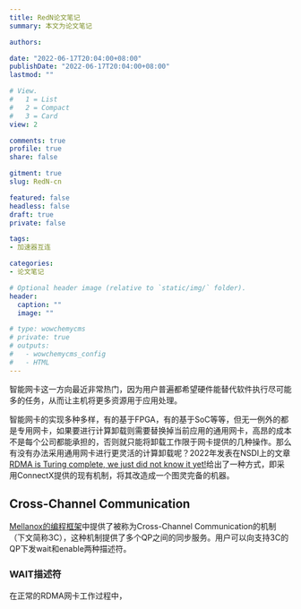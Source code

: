```yaml
---
title: RedN论文笔记
summary: 本文为论文笔记

authors:

date: "2022-06-17T20:04:00+08:00"
publishDate: "2022-06-17T20:04:00+08:00"
lastmod: ""

# View.
#   1 = List
#   2 = Compact
#   3 = Card
view: 2

comments: true
profile: true
share: false

gitment: true
slug: RedN-cn

featured: false
headless: false
draft: true
private: false

tags:
- 加速器互连

categories:
- 论文笔记

# Optional header image (relative to `static/img/` folder).
header:
  caption: ""
  image: ""

# type: wowchemycms
# private: true
# outputs:
#   - wowchemycms_config
#   - HTML
---
```


智能网卡这一方向最近非常热门，因为用户普遍都希望硬件能替代软件执行尽可能多的任务，从而让主机将更多资源用于应用处理。

智能网卡的实现多种多样，有的基于FPGA，有的基于SoC等等，但无一例外的都是专用网卡，如果要进行计算卸载则需要替换掉当前应用的通用网卡，高昂的成本不是每个公司都能承担的，否则就只能将卸载工作限于网卡提供的几种操作。那么有没有办法采用通用网卡进行更灵活的计算卸载呢？2022年发表在NSDI上的文章[RDMA is Turing complete, we just did not know it yet!](https://www.usenix.org/system/files/nsdi22spring_prepub_reda.pdf)给出了一种方式，即采用ConnectX提供的现有机制，将其改造成一个图灵完备的机器。

## **Cross-Channel Communication**
[Mellanox的编程框架](https://docs.nvidia.com/networking/pages/viewpage.action?pageId=34256548&exitMobile=true)中提供了被称为Cross-Channel Communication的机制（下文简称3C），这种机制提供了多个QP之间的同步服务。用户可以向支持3C的QP下发wait和enable两种描述符。

### **WAIT描述符**
在正常的RDMA网卡工作过程中，